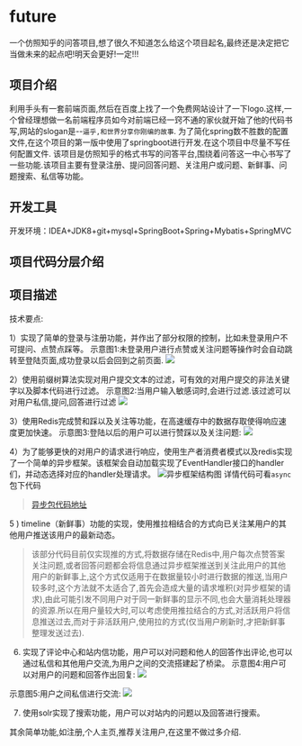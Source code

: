 

# future
一个仿照知乎的问答项目,想了很久不知道怎么给这个项目起名,最终还是决定把它当做未来的起点吧!明天会更好!一定!!!

## 项目介绍
利用手头有一套前端页面,然后在百度上找了一个免费网站设计了一下logo.这样,一个曾经理想做一名前端程序员如今对前端已经一窍不通的家伙就开始了他的代码书写,网站的slogan是--`逼乎,和世界分享你刚编的故事`.
为了简化spring数不胜数的配置文件,在这个项目的第一版中使用了springboot进行开发.在这个项目中尽量不写任何配置文件.
该项目是仿照知乎的格式书写的问答平台,围绕着问答这一中心书写了一些功能.该项目主要有登录注册、提问回答问题、关注用户或问题、新鲜事、问题搜索、私信等功能。

## 开发工具
开发环境：IDEA+JDK8+git+mysql+SpringBoot+Spring+Mybatis+SpringMVC


## 项目代码分层介绍



## 项目描述
技术要点:

1）实现了简单的登录与注册功能，并作出了部分权限的控制，比如未登录用户不可提问、点赞点踩等。
示意图1:未登录用户进行点赞或关注问题等操作时会自动跳转至登陆页面,成功登录以后会回到之前页面.
![](http://qiniuyun.indispensable.cn/%E6%9C%AA%E7%99%BB%E5%BD%95%E6%97%A0%E6%B3%95%E7%82%B9%E8%B5%9E.gif)

2）使用前缀树算法实现对用户提交文本的过滤，可有效的对用户提交的非法关键字以及脚本代码进行过滤。
示意图2:当用户输入敏感词时,会进行过滤.该过滤可以对用户私信,提问,回答进行过滤
![](http://qiniuyun.indispensable.cn/%E6%95%8F%E6%84%9F%E8%AF%8D%E8%BF%87%E6%BB%A4.gif)


3）使用Redis完成赞和踩以及关注等功能，在高速缓存中的数据存取使得响应速度更加快速。
示意图3:登陆以后的用户可以进行赞踩以及关注问题:
![](http://qiniuyun.indispensable.cn/%E7%82%B9%E8%B5%9E%E7%82%B9%E8%B8%A9%E4%BB%A5%E5%8F%8A%E5%85%B3%E6%B3%A8%E9%97%AE%E9%A2%98.gif)


4）为了能够更快的对用户的请求进行响应，使用生产者消费者模式以及redis实现了一个简单的异步框架。该框架会自动加载实现了EventHandler接口的handler们，并动态选择对应的handler处理请求。
![异步框架结构图](http://qiniuyun.indispensable.cn/file/2018/08/bda94d8fdced4c7896e7fe05eab5776b_image.png) 
详情代码可看`async`包下代码
>[异步包代码地址](https://github.com/cicicc/future/tree/master/src/main/java/cn/indispensable/future/async)

5 ) timeline（新鲜事）功能的实现，使用推拉相结合的方式向已关注某用户的其他用户推送该用户的最新动态。
> 该部分代码目前仅实现推的方式,将数据存储在Redis中,用户每次点赞答案关注问题,或者回答问题都会将信息通过异步框架推送到关注此用户的其他用户的新鲜事上,这个方式仅适用于在数据量较小时进行数据的推送,当用户较多时,这个方法就不太适合了,首先会造成大量的请求堆积(对异步框架的请求),由此可能引发不同用户对于同一新鲜事的显示不同,也会大量消耗处理器的资源.所以在用户量较大时,可以考虑使用推拉结合的方式,对活跃用户将信息推送过去,而对于非活跃用户,使用拉的方式(仅当用户刷新时,才把新鲜事整理发送过去).

6) 实现了评论中心和站内信功能，用户可以对问题和他人的回答作出评论,也可以通过私信和其他用户交流,为用户之间的交流搭建起了桥梁。
示意图4:用户可以对用户的问题和回答作出回复:
![](http://qiniuyun.indispensable.cn/%E5%9B%9E%E5%A4%8D%E9%97%AE%E9%A2%98.gif)

示意图5:用户之间私信进行交流:
![](http://qiniuyun.indispensable.cn/%E7%A7%81%E4%BF%A1%E7%9A%84%E6%94%B6%E5%8F%91.gif)

7) 使用solr实现了搜索功能，用户可以对站内的问题以及回答进行搜索。

其余简单功能,如注册,个人主页,推荐关注用户,在这里不做过多介绍.

